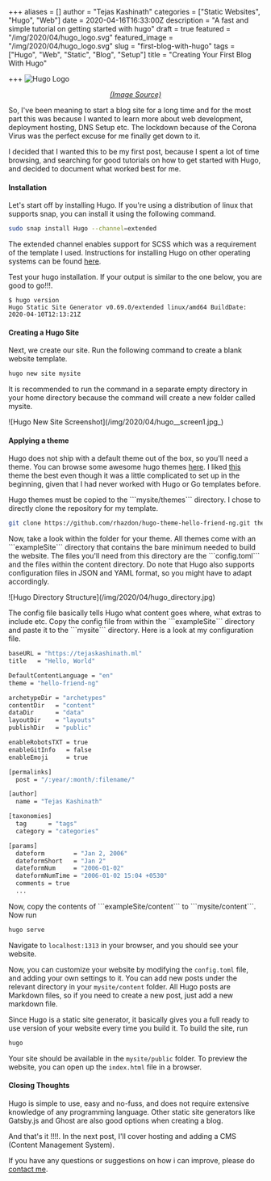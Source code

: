 +++
aliases = []
author = "Tejas Kashinath"
categories = ["Static Websites", "Hugo", "Web"]
date = 2020-04-16T16:33:00Z
description = "A fast and simple tutorial on getting started with hugo"
draft = true
featured = "/img/2020/04/hugo_logo.svg"
featured_image = "/img/2020/04/hugo_logo.svg"
slug = "first-blog-with-hugo"
tags = ["Hugo", "Web", "Static", "Blog", "Setup"]
title = "Creating Your First Blog With Hugo"

+++
![Hugo Logo](/img/2020/04/hugo_logo.svg)
<center><em><a href="https://gohugo.io/">(Image Source)</a></em></center>

So, I've been meaning to start a blog site for a long time and for the most part this was because I wanted to learn more about web development, deployment hosting, DNS Setup etc. The lockdown because of the Corona Virus was the perfect excuse for me finally get down to it.

I decided that I wanted this to be my first post, because I spent a lot of time browsing, and searching for good tutorials on how to get started with Hugo, and decided to document what worked best for me. 

#### Installation

Let's start off by installing Hugo. If you're using a distribution of linux that supports snap, you can install it using the following command. 

```bash
sudo snap install Hugo --channel=extended
```

The extended channel enables support for SCSS which was a requirement of the template I used. Instructions for installing Hugo on other operating systems can be found [here](https://gohugo.io/getting-started/installing/).

Test your hugo installation. If your output is similar to the one below, you are good to go!!!. 

    $ hugo version
    Hugo Static Site Generator v0.69.0/extended linux/amd64 BuildDate: 2020-04-10T12:13:21Z

#### Creating a Hugo Site

Next, we create our site. Run the following command to create a blank website template. 

```bash
hugo new site mysite
```

It is recommended to run the command in a separate empty directory in your home directory because the command will create a new folder called mysite. 

!\[Hugo New Site Screenshot\](/img/2020/04/hugo__screen1.jpg_)

#### Applying a theme

Hugo does not ship with a default theme out of the box, so you'll need a theme. You can browse some awesome hugo themes [here](https://themes.gohugo.io "Hugo Themes"). I liked [this](https://themes.gohugo.io/hugo-theme-hello-friend-ng/ "hello-friend-ng") theme the best even though it was a little complicated to set up in the beginning, given that I had never worked with Hugo or Go templates before. 

Hugo themes must be copied to the \`\`\`mysite/themes\`\`\` directory. I chose to directly clone the repository for my template. 

```bash
git clone https://github.com/rhazdon/hugo-theme-hello-friend-ng.git themes/hello-friend-ng
```

Now, take a look within the folder for your theme. All themes come with an \`\`\`exampleSite\`\`\` directory that contains the bare minimum needed to build the website. The files you'll need from this directory are the \`\`\`config.toml\`\`\` and the files within the content directory. Do note that Hugo also supports configuration files in JSON and YAML format, so you might have to adapt accordingly.

!\[Hugo Directory Structure\](/img/2020/04/hugo_directory.jpg)

The config file basically tells Hugo what content goes where, what extras to include etc. Copy the config file from within the \`\`\`exampleSite\`\`\` directory and paste it to the \`\`\`mysite\`\`\` directory. Here is a look at my configuration file.

```bash
baseURL = "https://tejaskashinath.ml"
title   = "Hello, World"

DefaultContentLanguage = "en"
theme = "hello-friend-ng"

archetypeDir = "archetypes"
contentDir   = "content"
dataDir      = "data"
layoutDir    = "layouts"
publishDir   = "public"

enableRobotsTXT = true
enableGitInfo   = false
enableEmoji     = true

[permalinks]
  post = "/:year/:month/:filename/"

[author]
  name = "Tejas Kashinath"

[taxonomies]
  tag      = "tags"
  category = "categories"

[params]
  dateform        = "Jan 2, 2006"
  dateformShort   = "Jan 2"
  dateformNum     = "2006-01-02"
  dateformNumTime = "2006-01-02 15:04 +0530"
  comments = true
  ...
```

Now, copy the contents of \`\`\`exampleSite/content\`\`\` to \`\`\`mysite/content\`\`\`.  Now run

```bash
hugo serve
```

Navigate to `localhost:1313` in your browser, and you should see your website.

Now, you can customize your website by modifying the `config.toml` file, and adding your own settings to it.  You can add new posts under the relevant directory in your `mysite/content` folder. All Hugo posts are Markdown files, so if you need to create a new post, just add a new markdown file. 

Since Hugo is a static site generator, it basically gives you a full ready to use version of your website every time you build it. To build the site, run

```bash
hugo
```

Your site should be available in the `mysite/public` folder. To preview the website, you can open up the `index.html` file in a browser.

#### Closing Thoughts

Hugo is simple to use, easy and no-fuss, and does not require extensive knowledge of any programming language. Other static site generators like Gatsby.js and Ghost are also good options when creating a blog.  

And that's it !!!!.  In the next post, I'll cover hosting and adding a CMS (Content Management System). 

 If you have any questions or suggestions on how i can improve, please do [contact me](/contact).